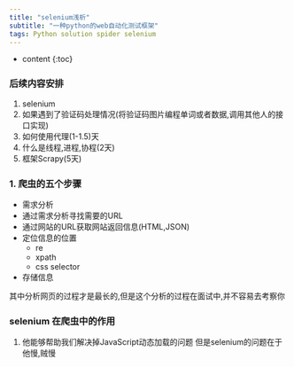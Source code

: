 ```yaml
---
title: "selenium浅析"
subtitle: "一种python的web自动化测试框架"
tags: Python solution spider selenium
---
```







* content
{:toc}






### 后续内容安排
1. selenium
2. 如果遇到了验证码处理情况(将验证码图片编程单词或者数据,调用其他人的接口实现)
3. 如何使用代理(1-1.5)天
4. 什么是线程,进程,协程(2天)
5. 框架Scrapy(5天)

### 1. 爬虫的五个步骤
- 需求分析
- 通过需求分析寻找需要的URL
- 通过网站的URL获取网站返回信息(HTML,JSON)
- 定位信息的位置
    - re
    - xpath
    - css selector
- 存储信息

其中分析网页的过程才是最长的,但是这个分析的过程在面试中,并不容易去考察你

### selenium 在爬虫中的作用
1. 他能够帮助我们解决掉JavaScript动态加载的问题
但是selenium的问题在于他慢,贼慢